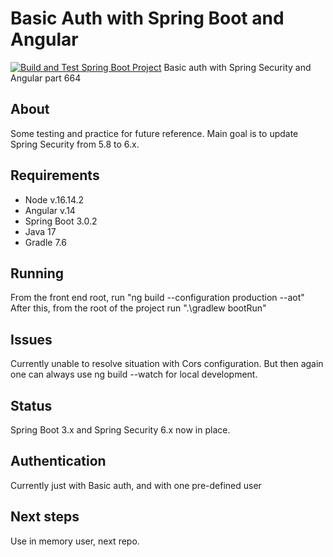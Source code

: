 # Basic Auth with Spring Boot and Angular
[![Build and Test Spring Boot Project](https://github.com/SJarno/basicauth/actions/workflows/main.yml/badge.svg)](https://github.com/SJarno/basicauth/actions/workflows/main.yml)
Basic auth with Spring Security and Angular part 664

## About
Some testing and practice for future reference. Main goal is to update Spring Security from 5.8 to 6.x.

## Requirements
- Node v.16.14.2
- Angular v.14
- Spring Boot 3.0.2
- Java 17
- Gradle 7.6

## Running
From the front end root, run "ng build --configuration production --aot"
After this, from the root of the project run ".\gradlew bootRun"

## Issues
Currently unable to resolve situation with Cors configuration. But then again one can always use ng build --watch for local development.

## Status
Spring Boot 3.x and Spring Security 6.x now in place. 

## Authentication
Currently just with Basic auth, and with one pre-defined user

## Next steps
Use in memory user, next repo.
